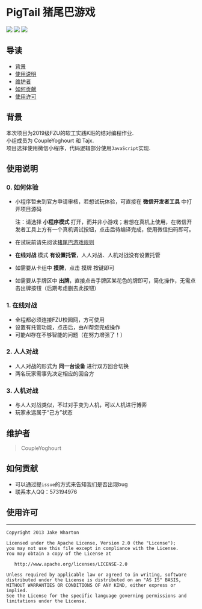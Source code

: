 # PigTail 猪尾巴游戏

<a href="https://github.com/CoupleYoghourt">
  <img src="https://badgen.net/badge/Author/CoupleYoghourt/blue?icon=telegram"/></a>
<a href="https://github.com/CoupleYoghourt/PigTail">  <img src="https://badgen.net/badge/PigTail/public/black?icon=github"/></a>
<a>
  <img src="https://badgen.net/badge/Language/JavaScript/pink?icon=eclipse"/>
</a>

## 导读

- [背景](#背景)
- [使用说明](#使用说明)
- [维护者](#维护者)
- [如何贡献](#如何贡献)
- [使用许可](#使用许可)

## 背景

本次项目为2019级FZU的软工实践K班的结对编程作业.</br>
小组成员为 CoupleYoghourt 和 Tajx.</br>
项目选择使用微信小程序，代码逻辑部分使用`JavaScript`实现.</br>

## 使用说明

### 0. 如何体验

- 小程序暂未到官方申请审核，若想试玩体验，可直接在 **微信开发者工具** 中打开项目源码

  注：请选择 **小程序模式** 打开，而并非小游戏；若想在真机上使用，在微信开发者工具上方有一个真机调试按钮，点击后待编译完成，使用微信扫码即可。

- 在试玩前请先阅读<a href="https://edu.cnblogs.com/campus/fzu/FZU_SE_K/homework/12286">猪尾巴游戏规则</a>

- **在线对战** 模式 **有设置托管**，人人对战、人机对战没有设置托管

- 如需要从卡组中 **摸牌**，点击 摸牌 按键即可

- 如需要从手牌区中 **出牌**，直接点击手牌区某花色的牌即可，简化操作，无需点击出牌按钮（后期考虑删去此按钮）

### 1. 在线对战

- 全程都必须连接FZU校园网，方可使用
- 设置有托管功能，点击后，由AI帮您完成操作
- 可能AI存在不够智能的问题（在努力增强了！）

### 2. 人人对战

- 人人对战的形式为 **同一台设备** 进行双方回合切换
- 两名玩家需事先决定相应的回合方

### 3. 人机对战
- 与人人对战类似，不过对手变为人机，可以人机进行博弈
- 玩家永远属于“己方”状态

## 维护者

> CoupleYoghourt

## 如何贡献

- 可以通过提`issue`的方式来告知我们是否出现bug
- 联系本人QQ：573194976

## 使用许可

-------

    Copyright 2013 Jake Wharton
    
    Licensed under the Apache License, Version 2.0 (the "License");
    you may not use this file except in compliance with the License.
    You may obtain a copy of the License at
    
       http://www.apache.org/licenses/LICENSE-2.0
    
    Unless required by applicable law or agreed to in writing, software
    distributed under the License is distributed on an "AS IS" BASIS,
    WITHOUT WARRANTIES OR CONDITIONS OF ANY KIND, either express or implied.
    See the License for the specific language governing permissions and
    limitations under the License.
